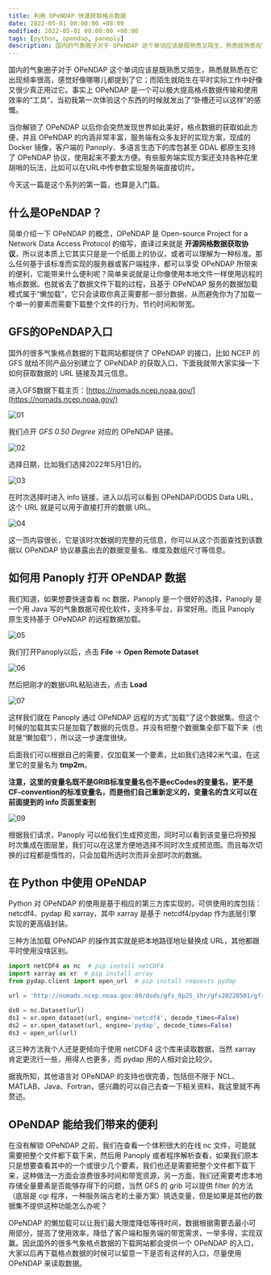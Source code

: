 ```yaml
---
title: 利用 OPeNDAP 快速获取格点数据
date: 2022-05-01 00:00:00 +08:00
modified: 2022-05-01 00:00:00 +08:00
tags: [python, opendap, panoply]
description: 国内的气象圈子对于 OPeNDAP 这个单词应该是既熟悉又陌生，熟悉就熟悉在它出现频率很高，感觉好像哪哪儿都提到了它；而陌生就陌生在平时实际工作中好像又很少真正用过它。事实上 OPeNDAP 是一个可以极大提高格点数据传输和使用效率的“工具”，当初我第一次体验这个东西的时候就发出了“卧槽还可以这样”的感慨。
---
```

国内的气象圈子对于 OPeNDAP 这个单词应该是既熟悉又陌生，熟悉就熟悉在它出现频率很高，感觉好像哪哪儿都提到了它；而陌生就陌生在平时实际工作中好像又很少真正用过它。事实上 OPeNDAP 是一个可以极大提高格点数据传输和使用效率的“工具”，当初我第一次体验这个东西的时候就发出了“卧槽还可以这样”的感慨。

当你解锁了 OPeNDAP 以后你会突然发现世界如此美好，格点数据的获取如此方便，并且 OPeNDAP 的内涵非常丰富，服务端有众多友好的实现方案，现成的 Docker 镜像，客户端的 Panoply、多语言生态下的库包甚至 GDAL 都原生支持了 OPeNDAP 协议，使用起来不要太方便。有些服务端实现方案还支持各种花里胡哨的玩法，比如可以在URL中传参数实现服务端直接切片。

今天这一篇是这个系列的第一篇，也算是入门篇。

## 什么是OPeNDAP？
简单介绍一下 OPeNDAP 的概念，OPeNDAP 是 Open-source Project for a Network Data Access Protocol 的缩写，直译过来就是 **开源网格数据获取协议**，所以说本质上它其实只是是一个纸面上的协议，或者可以理解为一种标准。那么任何基于该标准而实现的服务器或客户端程序，都可以享受 OPeNDAP 所带来的便利，它能带来什么便利呢？简单来说就是让你像使用本地文件一样使用远程的格点数据。也就省去了数据文件下载的过程，且基于 OPeNDAP 服务的数据加载模式属于“懒加载”，它只会读取你真正需要那一部分数据，从而避免你为了加载一个单一的要素而需要下载整个文件的行为，节约时间和带宽。

## GFS的OPeNDAP入口
国外的很多气象格点数据的下载网站都提供了 OPeNDAP 的接口，比如 NCEP 的 GFS 就给不同产品分别建立了 OPeNDAP 的获取入口，下面我就带大家实操一下如何获取数据的 URL 链接及其元信息。

进入GFS数据下载主页：[https://nomads.ncep.noaa.gov/](https://nomads.ncep.noaa.gov/)

![01](./01.png)

我们点开 *GFS 0.50 Degree* 对应的 OPeNDAP 链接。

![02](./02.png)

选择日期，比如我们选择2022年5月1日的。

![03](./03.png)

在时次选择时进入 info 链接，进入以后可以看到 OPeNDAP/DODS Data URL，这个 URL 就是可以用于直接打开的数据 URL。

![04](./04.png)

这一页内容很长，它是该时次数据的完整的元信息，你可以从这个页面查找到该数据以 OPeNDAP 协议暴露出去的数据变量名、维度及数组尺寸等信息。

## 如何用 Panoply 打开 OPeNDAP 数据
我们知道，如果想要快速查看 nc 数据，Panoply 是一个很好的选择，Panoply 是一个用 Java 写的气象数据可视化软件，支持多平台，非常好用。而且 Panoply 原生支持基于 OPeNDAP 的远程数据加载。

![05](./05.png)

我们打开Panoply以后，点击 **File** -> **Open Remote Dataset**

![06](./06.png)

然后把刚才的数据URL粘贴进去，点击 **Load**

![07](./07.png)

这样我们就在 Panoply 通过 OPeNDAP 远程的方式”加载“了这个数据集。但这个时候的加载其实只是加载了数据的元信息，并没有把整个数据集全部下载下来（也就是“懒加载”），所以这一步速度很快。

后面我们可以根据自己的需要，仅加载某一个要素，比如我们选择2米气温，在这里它的变量名为 **tmp2m**。

**注意，这里的变量名既不是GRIB标准变量名也不是ecCodes的变量名，更不是CF-convention的标准变量名，而是他们自己重新定义的，变量名的含义可以在前面提到的 info 页面里查到**

![09](./09.png)

根据我们请求，Panoply 可以给我们生成预览图，同时可以看到该变量已将预报时次集成在图层里，我们可以在这里方便地选择不同时次生成预览图。而且每次切换的过程都是惰性的，只会加载所选时次而非全部时次的数据。

## 在 Python 中使用 OPeNDAP
Python 对 OPeNDAP 的使用是基于相应的第三方库实现的，可供使用的库包括：netcdf4、pydap 和 xarray，其中 xarray 是基于 netcdf4/pydap 作为底层引擎实现的更高级封装。

三种方法加载 OPeNDAP 的操作其实就是把本地路径地址替换成 URL，其他都跟平时使用没啥区别。

```python
import netCDF4 as nc  # pip install netCDF4
import xarray as xr  # pip install array
from pydap.client import open_url  # pip install requests pydap

url = 'http://nomads.ncep.noaa.gov:80/dods/gfs_0p25_1hr/gfs20220501/gfs_0p25_1hr_06z'

ds0 = nc.Dataset(url)
ds1 = xr.open_dataset(url, engine='netcdf4', decode_times=False)
ds2 = xr.open_dataset(url, engine='pydap', decode_times=False)
ds3 = open_url(url)
```

这三种方法我个人还是更倾向于使用 netCDF4 这个库来读取数据，当然 xarray 肯定更流行一些，用得人也更多，而 pydap 用的人相对会比较少。

据我所知，其他语言对 OPeNDAP 的支持也很完善，包括但不限于 NCL、MATLAB、Java、Fortran，感兴趣的可以自己去查一下相关资料，我这里就不再赘述。

## OPeNDAP 能给我们带来的便利
在没有解锁 OPeNDAP 之前，我们在查看一个体积很大的在线 nc 文件，可能就需要把整个文件都下载下来，然后用 Panoply 或者程序解析查看，如果我们原本只是想要查看其中的一个或很少几个要素，我们也还是需要把整个文件都下载下来，这种做法一方面会浪费很多时间和带宽资源，另一方面，我们还需要考虑本地存储全量要素是否能够存得下的问题，当然 GFS 的 grib 可以提供 filter 的方法（底层是 cgi 程序，一种服务端古老的土豪方案）挑选变量，但是如果是其他的数据集不提供这种功能怎么办呢？

OPeNDAP 的懒加载可以让我们最大限度降低等待时间，数据根据需要去最小可用部分，提高了使用效率，降低了客户端和服务端的带宽需求，一举多得，实现双赢。因此国外的很多气象格点数据的下载网站都会提供一个 OPeNDAP 的入口，大家以后再下载格点数据的时候可以留意一下是否有这样的入口，尽量使用 OPeNDAP 来读取数据。